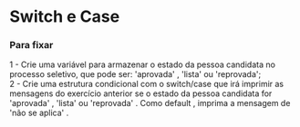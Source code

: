<h1>Switch e Case</h1>
<h3> Para fixar</h3>
<p>
1 - Crie uma variável para armazenar o estado da pessoa candidata no processo seletivo, que pode ser: 'aprovada' , 'lista' ou 'reprovada';<br>
2 - Crie uma estrutura condicional com o switch/case que irá imprimir as mensagens do exercício anterior se o estado da pessoa candidata for 'aprovada' , 'lista' ou 'reprovada' . Como default , imprima a mensagem de 'não se aplica' .
</p>
